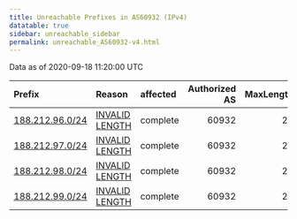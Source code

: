 ```yaml
---
title: Unreachable Prefixes in AS60932 (IPv4)
datatable: true
sidebar: unreachable_sidebar
permalink: unreachable_AS60932-v4.html
---
```


Data as of 2020-09-18 11:20:00 UTC


<div class="datatable-begin"></div>

| Prefix                                                   | Reason                                                                                                    | affected   |   Authorized AS |   MaxLength | Anchor                                         |   unreachable /24s |
|:---------------------------------------------------------|:----------------------------------------------------------------------------------------------------------|:-----------|----------------:|------------:|:-----------------------------------------------|-------------------:|
| [188.212.96.0/24](https://stat.ripe.net/188.212.96.0/24) | [INVALID LENGTH](https://rpki-validator.ripe.net/announcement-preview?asn=AS60932&prefix=188.212.96.0/24) | complete   |           60932 |          22 | [RIPE](unreachable_RIPE_NCC_RPKI_Root-v4.html) |                  1 |
| [188.212.97.0/24](https://stat.ripe.net/188.212.97.0/24) | [INVALID LENGTH](https://rpki-validator.ripe.net/announcement-preview?asn=AS60932&prefix=188.212.97.0/24) | complete   |           60932 |          22 | [RIPE](unreachable_RIPE_NCC_RPKI_Root-v4.html) |                  1 |
| [188.212.98.0/24](https://stat.ripe.net/188.212.98.0/24) | [INVALID LENGTH](https://rpki-validator.ripe.net/announcement-preview?asn=AS60932&prefix=188.212.98.0/24) | complete   |           60932 |          22 | [RIPE](unreachable_RIPE_NCC_RPKI_Root-v4.html) |                  1 |
| [188.212.99.0/24](https://stat.ripe.net/188.212.99.0/24) | [INVALID LENGTH](https://rpki-validator.ripe.net/announcement-preview?asn=AS60932&prefix=188.212.99.0/24) | complete   |           60932 |          22 | [RIPE](unreachable_RIPE_NCC_RPKI_Root-v4.html) |                  1 |

<div class="datatable-end"></div>